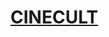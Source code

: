 # <a href="https://viuh9997.github.io/CINECULT/" target="_blank">CINECULT</a>
<!--![Captura de Tela (23)](https://user-images.githubusercontent.com/92545891/208294667-8ddd296c-7250-47cc-bd82-15d9e5310922.png)-->

